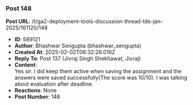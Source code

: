 ### Post 148
**Post URL**: /t/ga2-deployment-tools-discussion-thread-tds-jan-2025/161120/148
- **ID**: 589121
- **Author**: Bhashwar Sengupta (bhashwar_sengupta)
- **Created At**: 2025-02-02T06:32:26.016Z
- **Reply To**: Post 137 (Jivraj Singh Shekhawat, Jivraj)
- **Content**:  
  Yes sir. I did keep them active when saving the assignment and the answers were saved successfully(The score was 10/10). I was talking about evaluation after deadline.
- **Reactions**: None
- **Post Number**: 148


